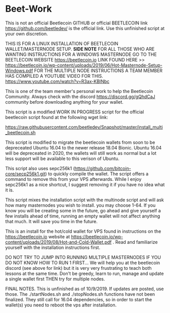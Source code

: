 # Beet-Work

This is not an official Beetlecoin GITHUB or official BEETLECOIN link https://github.com/beetledev/ is the official link. Use this unfinished script at your own discretion. 

THIS IS FOR A LINUX INSTALLATION OF BEETLECOIN WALLET/MASTERNODE SETUP. 
**SIDE NOTE** FOR ALL THOSE WHO ARE WANTING INSTRUCTIONS FOR A WINDOWS MASTERNODE GO TO THE BEETLECOIN WEBSITE https://beetlecoin.io LINK FOUND HERE >> https://beetlecoin.io/wp-content/uploads/2019/06/Hot-Masternode-Setup-Windows.pdf FOR THE MULTIPLE NODE INSTRUCTIONS A TEAM MEMBER HAS COMPILED A YOUTUBE VIDEO FOR THIS. https://www.youtube.com/watch?v=R3ax-KBINbc



This is one of the team member's personal work to help the Beetlecoin Community. Always check with the discord https://discord.gg/gQhdCaJ community before downloading anything for your wallet.

This script is a modified WORK IN PROGRESS script for the official beetlecoin script found at the following wget link:

https://raw.githubusercontent.com/beetledev/Snapshot/master/install_multi_beetlecoin.sh

This script is modified to migrate the beetlecoin wallets from soon to be depreceated Ubuntu 16.04 to the newer release 18.04 Bionic. Ubuntu 16.04 will be depreceated in 2020, the wallets will still work as normal but a lot less support will be available to this verison of Ubuntu. 

This script also uses sepc256k1 (https://github.com/bitcoin-core/secp256k1.git) to quickly compile the wallet. The script offers a command to remove this from your VPS afterwards. While I enjoy sepc256k1 as a nice shortcut, I suggest removing it if you have no idea what it is.

This script mixes the installation script with the multinode script and will ask how many masternodes you wish to install. you may choose 1-64. If you know you will be creating some in the future, go ahead and give yourself a few installs ahead of time, running an empty wallet will not affect anything that much. It will save you time in the future.

This is an install for the hot/cold wallet for VPS found in instructions on the https://beetlecoin.io website at https://beetlecoin.io/wp-content/uploads/2019/08/Hot-and-Cold-Wallet.pdf . Read and familiarize yourself with the installation instructions first. 

DO NOT TRY TO JUMP INTO RUNNING MULTIPLE MASTERNODES IF YOU DO NOT KNOW HOW TO RUN 1 FIRST... We will help you at the beetlecoin discord (see above for link) but it is very very frustrating to teach both lessons at the same time. Don't be greedy, learn to run, manage and update a single wallet first THEN try for multiple nodes.

FINAL NOTES. This is unfinished as of 10/9/2019. If updates are posted, use those. The ./startNodes.sh and ./stopNodes.sh functions have not been finalized. They still call for 16.04 dependencies, so in order to start the wallet(s) you need to reboot the vps after installation.
